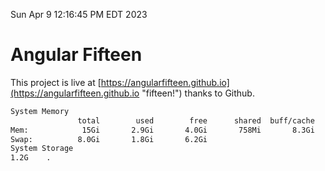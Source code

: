 Sun Apr  9 12:16:45 PM EDT 2023

# Angular Fifteen


This project is live at [https://angularfifteen.github.io](https://angularfifteen.github.io "fifteen!") thanks to Github.

```bash
System Memory
               total        used        free      shared  buff/cache   available
Mem:            15Gi       2.9Gi       4.0Gi       758Mi       8.3Gi        11Gi
Swap:          8.0Gi       1.8Gi       6.2Gi
System Storage
1.2G	.
```
